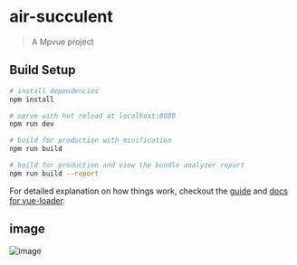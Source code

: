 # air-succulent

> A Mpvue project

## Build Setup

``` bash
# install dependencies
npm install

# serve with hot reload at localhost:8080
npm run dev

# build for production with minification
npm run build

# build for production and view the bundle analyzer report
npm run build --report
```

For detailed explanation on how things work, checkout the [guide](http://vuejs-templates.github.io/webpack/) and [docs for vue-loader](http://vuejs.github.io/vue-loader).


## image   
![image](http://wx1.sinaimg.cn/mw690/6d659ba0gy1fuh6myodq2j20ku11248b.jpg)
